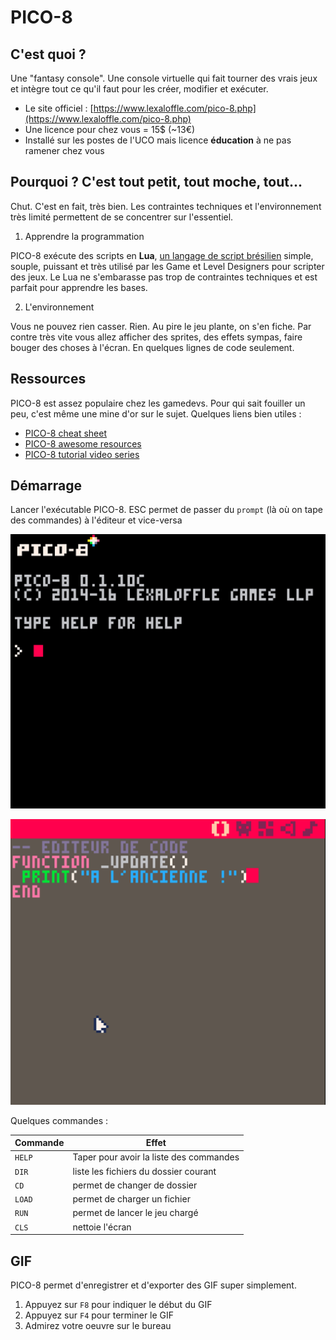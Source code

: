 # PICO-8

## C'est quoi ?

Une "fantasy console". Une console virtuelle qui fait tourner des vrais jeux et intègre tout ce qu'il faut pour les créer, modifier et exécuter.

- Le site officiel : [https://www.lexaloffle.com/pico-8.php](https://www.lexaloffle.com/pico-8.php)
- Une licence pour chez vous = 15$ (~13€)
- Installé sur les postes de l'UCO mais licence **éducation** à ne pas ramener chez vous

## Pourquoi ? C'est tout petit, tout moche, tout...

Chut. C'est en fait, très bien.
Les contraintes techniques et l'environnement très limité permettent de se concentrer sur l'essentiel.

1. Apprendre la programmation

PICO-8 exécute des scripts en **Lua**, [un langage de script brésilien](https://www.lua.org) simple, souple, puissant et très utilisé par les Game et Level Designers pour scripter des jeux.
Le Lua ne s'embarasse pas trop de contraintes techniques et est parfait pour apprendre les bases.

2. L'environnement

Vous ne pouvez rien casser. Rien. Au pire le jeu plante, on s'en fiche.
Par contre très vite vous allez afficher des sprites, des effets sympas, faire bouger des choses à l'écran. En quelques lignes de code seulement.

## Ressources

PICO-8 est assez populaire chez les gamedevs. Pour qui sait fouiller un peu, c'est même une mine d'or sur le sujet.
Quelques liens bien utiles :

- [PICO-8 cheat sheet](https://neko250.github.io/pico8-api/)
- [PICO-8 awesome resources](https://github.com/felipebueno/awesome-PICO-8)
- [PICO-8 tutorial video series](https://www.youtube.com/watch?v=ZuaLuMhwcc8)

## Démarrage

Lancer l'exécutable PICO-8. ESC permet de passer du `prompt` (là où on tape des commandes) à l'éditeur et vice-versa

![Prompt](./imgs/prompt.png)

![Editeur](./imgs/codeeditor.png)

Quelques commandes :

|Commande|Effet|
|---|---|
| `HELP`| Taper pour avoir la liste des commandes |
| `DIR`| liste les fichiers du dossier courant |
| `CD` | permet de changer de dossier |
| `LOAD`| permet de charger un fichier |
| `RUN`| permet de lancer le jeu chargé |
| `CLS`| nettoie l'écran |

## GIF

PICO-8 permet d'enregistrer et d'exporter des GIF super simplement.

1. Appuyez sur `F8` pour indiquer le début du GIF
2. Appuyez sur `F4` pour terminer le GIF
3. Admirez votre oeuvre sur le bureau
